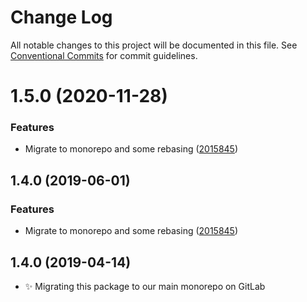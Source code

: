 # Change Log

All notable changes to this project will be documented in this file.
See [Conventional Commits](https://conventionalcommits.org) for commit guidelines.

# 1.5.0 (2020-11-28)


### Features

* Migrate to monorepo and some rebasing ([2015845](https://git.sr.ht/~royston/codsen/commits/2015845ad6240ca01eefd9d57a345bece17c4623))





## 1.4.0 (2019-06-01)

### Features

- Migrate to monorepo and some rebasing ([2015845](https://gitlab.com/codsen/codsen/commit/2015845))

## 1.4.0 (2019-04-14)

- ✨ Migrating this package to our main monorepo on GitLab
